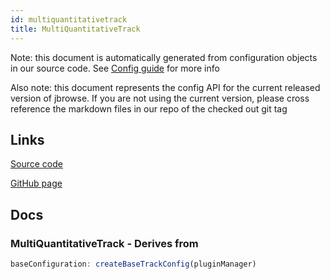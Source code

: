 ```yaml
---
id: multiquantitativetrack
title: MultiQuantitativeTrack
---
```


Note: this document is automatically generated from configuration objects in our
source code. See [Config guide](/docs/config_guide) for more info

Also note: this document represents the config API for the current released
version of jbrowse. If you are not using the current version, please cross
reference the markdown files in our repo of the checked out git tag

## Links

[Source code](https://github.com/GMOD/jbrowse-components/blob/main/plugins/wiggle/src/MultiQuantitativeTrack/configSchema.ts)

[GitHub page](https://github.com/GMOD/jbrowse-components/tree/main/website/docs/config/MultiQuantitativeTrack.md)

## Docs

### MultiQuantitativeTrack - Derives from

```js
baseConfiguration: createBaseTrackConfig(pluginManager)
```
